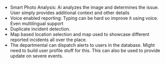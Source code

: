 - Smart Photo Analysis: Ai analyzes the image and determines the issue. User simply provides additional context and other details
- Voice enabled reporting: Typing can be hard so improve it using voice. Even multilingual support
- Duplicate incident detection.
- Map based location selection and map used to showcase different reported incidents all over the place.
- The departmental can dispatch alerts to users in the database. Might need to build user profile stuff for this. This can also be used to provide update on severe events.